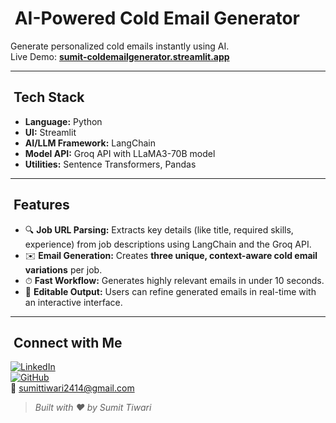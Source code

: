 # ​ AI-Powered Cold Email Generator

Generate personalized cold emails instantly using AI.  
Live Demo: **[sumit-coldemailgenerator.streamlit.app](https://sumit-coldemailgenerator.streamlit.app/)**

---

## ​ Tech Stack
- **Language:** Python  
- **UI:** Streamlit  
- **AI/LLM Framework:** LangChain  
- **Model API:** Groq API with LLaMA3-70B model  
- **Utilities:** Sentence Transformers, Pandas  

---

## ​ Features
- 🔍 **Job URL Parsing:** Extracts key details (like title, required skills, experience) from job descriptions using LangChain and the Groq API.
- ✉️ **Email Generation:** Creates **three unique, context-aware cold email variations** per job.
- ⏱ **Fast Workflow:** Generates highly relevant emails in under 10 seconds.
- 🔄 **Editable Output:** Users can refine generated emails in real-time with an interactive interface.

---

## ​ Connect with Me
[![LinkedIn](https://img.shields.io/badge/LinkedIn-0077B5?logo=linkedin&logoColor=white)](https://www.linkedin.com/in/mesumittiwari/)  
[![GitHub](https://img.shields.io/badge/GitHub-000000?logo=github&logoColor=white)](https://github.com/mesumittiwari)  
📧 [sumittiwari2414@gmail.com](mailto:sumittiwari2414@gmail.com)  

> *Built with ❤️ by Sumit Tiwari*
